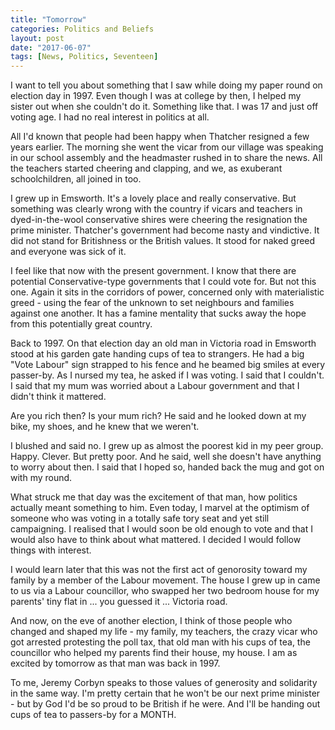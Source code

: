 ```yaml
---
title: "Tomorrow"
categories: Politics and Beliefs
layout: post
date: "2017-06-07"
tags: [News, Politics, Seventeen]
---
```

I want to tell you about something that I saw while doing my paper round on election day in 1997. Even though I was at college by then, I helped my sister out when she couldn't do it. Something like that. I was 17 and just off voting age. I had no real interest in politics at all.

All I'd known that people had been happy when Thatcher resigned a few years earlier. The morning she went the vicar from our village was speaking in our school assembly and the headmaster rushed in to share the news. All the teachers started cheering and clapping, and we, as exuberant schoolchildren, all joined in too.

I grew up in Emsworth. It's a lovely place and really conservative. But something was clearly wrong with the country if vicars and teachers in dyed-in-the-wool conservative shires were cheering the resignation the prime minister. Thatcher's government had become nasty and vindictive. It did not stand for Britishness or the British values. It stood for naked greed and everyone was sick of it.

I feel like that now with the present government. I know that there are potential Conservative-type governments that I could vote for. But not this one. Again it sits in the corridors of power, concerned only with materialistic greed - using the fear of the unknown to set neighbours and families against one another. It has a famine mentality that sucks away the hope from this potentially great country.

Back to 1997. On that election day an old man in Victoria road in Emsworth stood at his garden gate handing cups of tea to strangers. He had a big "Vote Labour" sign strapped to his fence and he beamed big smiles at every passer-by. As I nursed my tea, he asked if I was voting. I said that I couldn't. I said that my mum was worried about a Labour government and that I didn't think it mattered.

Are you rich then? Is your mum rich? He said and he looked down at my bike, my shoes, and he knew that we weren't. 

I blushed and said no. I grew up as almost the poorest kid in my peer group. Happy. Clever. But pretty poor. And he said, well she doesn't have anything to worry about then. I said that I hoped so, handed back the mug and got on with my round.

What struck me that day was the excitement of that man, how politics actually meant something to him. Even today, I marvel at the optimism of someone who was voting in a totally safe tory seat and yet still campaigning. I realised that I would soon be old enough to vote and that I would also have to think about what mattered. I decided I would follow things with interest.

I would learn later that this was not the first act of genorosity toward my family by a member of the Labour movement. The house I grew up in came to us via a Labour councillor, who swapped her two bedroom house for my parents' tiny flat in ... you guessed it ... Victoria road.

And now, on the eve of another election, I think of those people who changed and shaped my life - my family, my teachers, the crazy vicar who got arrested protesting the poll tax, that old man with his cups of tea, the councillor who helped my parents find their house, my house. I am as excited by tomorrow as that man was back in 1997.

To me, Jeremy Corbyn speaks to those values of generosity and solidarity in the same way. I'm pretty certain that he won't be our next prime minister - but by God I'd be so proud to be British if he were. And I'll be handing out cups of tea to passers-by for a MONTH.